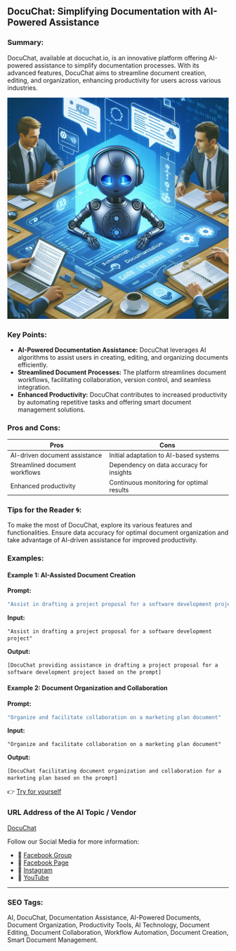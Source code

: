 ## DocuChat: Simplifying Documentation with AI-Powered Assistance

### Summary:
DocuChat, available at docuchat.io, is an innovative platform offering AI-powered assistance to simplify documentation processes. With its advanced features, DocuChat aims to streamline document creation, editing, and organization, enhancing productivity for users across various industries.

<img src="docuchat.webp" alt="docuchat">

### Key Points:
- **AI-Powered Documentation Assistance:** DocuChat leverages AI algorithms to assist users in creating, editing, and organizing documents efficiently.
- **Streamlined Document Processes:** The platform streamlines document workflows, facilitating collaboration, version control, and seamless integration.
- **Enhanced Productivity:** DocuChat contributes to increased productivity by automating repetitive tasks and offering smart document management solutions.

### Pros and Cons:

| Pros                            | Cons                                      |
|---------------------------------|-------------------------------------------|
| AI-driven document assistance   | Initial adaptation to AI-based systems     |
| Streamlined document workflows  | Dependency on data accuracy for insights  |
| Enhanced productivity           | Continuous monitoring for optimal results  |

### Tips for the Reader 🌀:
To make the most of DocuChat, explore its various features and functionalities. Ensure data accuracy for optimal document organization and take advantage of AI-driven assistance for improved productivity.

### Examples:

#### Example 1: AI-Assisted Document Creation
**Prompt:**
```dart
"Assist in drafting a project proposal for a software development project"
```
**Input:**
```
"Assist in drafting a project proposal for a software development project"
```
**Output:**
```
[DocuChat providing assistance in drafting a project proposal for a software development project based on the prompt]
```

#### Example 2: Document Organization and Collaboration
**Prompt:**
```dart
"Organize and facilitate collaboration on a marketing plan document"
```
**Input:**
```
"Organize and facilitate collaboration on a marketing plan document"
```
**Output:**
```
[DocuChat facilitating document organization and collaboration for a marketing plan based on the prompt]
```

👉 <a href="https://www.docuchat.io/" target="_blank">Try for yourself</a>

### URL Address of the AI Topic / Vendor
<a href="https://www.docuchat.io/" target="_blank">DocuChat</a>

Follow our Social Media for more information:
- 📘 <a href="https://www.facebook.com/groups/trionxai" target="_blank">Facebook Group</a>
- 📄 <a href="https://www.facebook.com/ai.trionxai" target="_blank">Facebook Page</a>
- 📸 <a href="https://www.instagram.com/trionxai/" target="_blank">Instagram</a>
- 🎥 <a href="https://www.youtube.com/@robotdocs/" target="_blank">YouTube</a>

<hr>

### SEO Tags:
AI, DocuChat, Documentation Assistance, AI-Powered Documents, Document Organization, Productivity Tools, AI Technology, Document Editing, Document Collaboration, Workflow Automation, Document Creation, Smart Document Management.